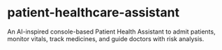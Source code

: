# patient-healthcare-assistant
An AI-inspired console-based Patient Health Assistant to admit patients, monitor vitals, track medicines, and guide doctors with risk analysis.
